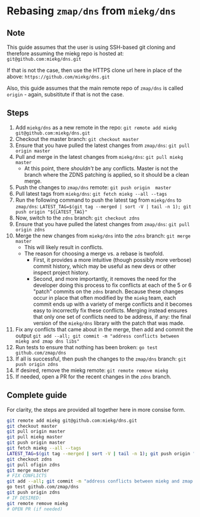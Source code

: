 # Rebasing `zmap/dns` from `miekg/dns`

## Note

This guide assumes that the user is using SSH-based git cloning and therefore assuming the miekg repo is hosted at: `git@github.com:miekg/dns.git`

If that is not the case, then use the HTTPS clone url here in place of the above: `https://github.com/miekg/dns.git`

Also, this guide assumes that the main remote repo of `zmap/dns` is called `origin` - again, subsititute if that is not the case.

## Steps

1. Add `miekg/dns` as a new remote in the repo: `git remote add miekg git@github.com:miekg/dns.git`
2. Checkout the master branch: `git checkout master`
3. Ensure that you have pulled the latest changes from `zmap/dns`: `git pull origin master`
3. Pull and merge in the latest changes from `miekg/dns`: `git pull miekg master`
    - At this point, there _shouldn't_ be any conflicts. Master is not the branch where the ZDNS patching is applied, so it should be a clean merge.
4. Push the changes to `zmap/dns` remote: `git push origin  master`
5. Pull latest tags from `miekg/dns`: `git fetch miekg --all --tags`
6. Run the following command to push the latest tag from `miekg/dns` to `zmap/dns`: `LATEST_TAG=$(git tag --merged | sort -V | tail -n 1); git push origin "${LATEST_TAG}"`
7. Now, switch to the `zdns` branch: `git checkout zdns`
8. Ensure that you have pulled the latest changes from `zmap/dns`: `git pull origin zdns`
9. Merge the new changes from `miekg/dns` into the `zdns` branch: `git merge master`
    - This will likely result in conflicts.
    - The reason for choosing a merge vs. a rebase is twofold. 
        - First, it provides a more intuitive (though possibly more verbose) commit history, which may be useful as new devs or other inspect project history.
        - Second, and more importantly, it removes the need for the developer doing this process to fix conflicts at each of the 5 or 6 "patch" commits on the `zdns` branch. Because these changes occur in place that often modified by the `miekg` team, each commit ends up with a variety of merge conflicts and it becomes easy to incorrectly fix these conflicts. Merging instead ensures that only one set of conflicts need to be address, if any: the final version of the `miekg/dns` library with the patch that was made.
10. Fix any conflicts that came about in the merge, then add and commit the output `git add --all; git commit -m "address conflicts between miekg and zmap dns libs"`
11. Run tests to ensure that nothing has been broken: `go test github.com/zmap/dns`
12. If all is successful, then push the changes to the `zmap/dns` branch: `git push origin zdns`
13. If desired, remove the miekg remote: `git remote remove miekg`
14. If needed, open a PR for the recent changes in the `zdns` branch.

## Complete guide

For clarity, the steps are provided all together here in more consise form.

```bash
git remote add miekg git@github.com:miekg/dns.git
git checkout master
git pull origin master
git pull miekg master
git push origin master
git fetch miekg --all --tags
LATEST_TAG=$(git tag --merged | sort -V | tail -n 1); git push origin "${LATEST_TAG}"
git checkout zdns
git pull ofigin zdns
git merge master
# FIX CONFLICTS
git add --all; git commit -m "address conflicts between miekg and zmap dns libs"
go test github.com/zmap/dns
git push origin zdns
# IF DESIRED:
git remote remove miekg
# OPEN PR (if needed)
```